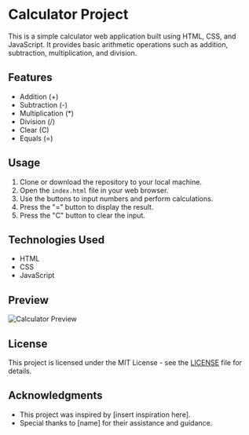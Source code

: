 # Calculator Project

This is a simple calculator web application built using HTML, CSS, and JavaScript. It provides basic arithmetic operations such as addition, subtraction, multiplication, and division.

## Features

- Addition (+)
- Subtraction (-)
- Multiplication (*)
- Division (/)
- Clear (C)
- Equals (=)

## Usage

1. Clone or download the repository to your local machine.
2. Open the `index.html` file in your web browser.
3. Use the buttons to input numbers and perform calculations.
4. Press the "=" button to display the result.
5. Press the "C" button to clear the input.

## Technologies Used

- HTML
- CSS
- JavaScript

## Preview

![Calculator Preview](screenshot.png)

## License

This project is licensed under the MIT License - see the [LICENSE](LICENSE) file for details.

## Acknowledgments

- This project was inspired by [insert inspiration here].
- Special thanks to [name] for their assistance and guidance.